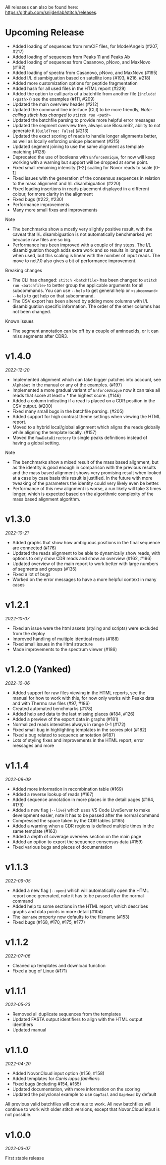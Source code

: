 All releases can also be found here: https://github.com/snijderlab/stitch/releases.

# Upcoming Release

* Added loading of sequences from mmCIF files, for ModelAngelo (#207, #217)
* Added loading of sequences from Peaks 11 and Peaks Ab
* Added loading of sequences from Casanovo, pNovo, and MaxNovo (#192)
* Added loading of spectra from Casanovo, pNovo, and MaxNovo (#195)
* Added I/L disambiguation based on satellite ions (#193, #216, #218)
* Added more customization options for peptide fragmentation
* Added hash for all used files in the HTML report (#229)
* Added the option to call parts of a batchfile from another file (`include!(<path>)`) see the examples (#111, #209)
* Updated the main overview header (#212)
* Updated the command line interface (CLI) to be more friendly, *Note: calling stitch has changed to `stitch run <path>`*
* Updated the batchfile parsing to provide more helpful error messages
* Updated the segment overview tree, always use Blosum62, ability to not generate it (`BuildTree: False`) (#213)
* Updated the exact scoring of reads to handle longer alignments better, as well as locally enforcing unique placement (#215)
* Updated segment joining to use the same alignment as template matching (#128)
* Deprecated the use of booleans with `EnforceUnique`, for now will keep working with a warning but support will be dropped at some point.
* Fixed small remaining intensity \[1-2\] scaling for Novor reads to scale \[0-1\]
* Fixed issues with the generation of the consensus sequences in relation to the mass alignment and I/L disambiguation (#220)
* Fixed leading insertions in reads placement displayed in a different colour, for more clarity in the alignment
* Fixed bugs (#222, #230)
* Performance improvements
* Many more small fixes and improvements

Note
* The benchmarks show a mostly very slightly positive result, with the caveat that I/L disambiguation is not automatically benchmarked yet because raw files are so big.
* Performance has been improved with a couple of tiny steps. The I/L disambiguation though adds extra work and so results in longer runs when used, but this scaling is linear with the number of input reads. The move to net7.0 also gives a bit of performance improvement.

Breaking changes
* The CLI has changed: `stitch <batchfile>` has been changed to `stitch run <batchfile>` to better group the applicable arguments for all subcommands. You can use `--help` to get general help or `<subcommand> --help` to get help on that subcommand.
* The CSV export has been altered by adding more columns with I/L disambiguation specific information. The order of the other columns has not been changed.

Known issues
* The segment annotation can be off by a couple of aminoacids, or it can miss segments after CDR3. 

# v1.4.0
_2022-12-20_

* Implemented alignment which can take bigger patches into account, see `Alphabet` in the manual or any of the examples. (#197)
* Implemented a more gradual variant of `EnforceUnique` now it can take all reads that score at least `x` * the highest score. (#146)
* Added a column indicating if a read is placed on a CDR position in the CSV output. (#200)
* Fixed many small bugs in the batchfile parsing. (#205)
* Added support for high contrast theme settings when viewing the HTML report.
* Moved to a hybrid local/global alignment which aligns the reads globally while aligning the template locally. (#157)
* Moved the `RawDataDirectory` to single peaks definitions instead of having a global setting.

Note
* The benchmarks show a mixed result of the mass based alignment, but as the identity is good enough in comparison with the previous results and the mass based alignment shows very promising result when looked at a case by case basis this result is justified. In the future with more tweaking of the parameters the identity could very likely even be better.
* Performance of this new alignment is worse, a run likely will take 3 times longer, which is expected based on the algorithmic complexity of the mass based alignment algorithm.

# v1.3.0
_2022-10-21_

* Added graphs that show how ambiguous positions in the final sequence are connected (#176)
* Updated the reads alignment to be able to dynamically show reads, with options to only show CDR reads and show an overview (#162, #196)
* Updated overview of the main report to work better with large numbers of segments and groups (#135)
* Fixed a lot of bugs 
* Worked on the error messages to have a more helpful context in many cases

# v1.2.1
_2022-10-07_

* Fixed an issue were the html assets (styling and scripts) were excluded from the deploy
* Improved handling of multiple identical reads (#188)
* Fixed small issues in the Html structure
* Made improvements to the spectrum viewer (#186)

# v1.2.0 (Yanked)
_2022-10-06_

* Added support for raw files viewing in the HTML reports, see the manual for how to work with this, for now only works with Peaks data and with Thermo raw files (#97, #186)
* Created automated benchmarks (#178)
* Added help and data to the last missing places (#184, #126)
* Added a preview of the export data in graphs (#181)
* Normalized reads intensities always in range 0-1 (#172)
* Fixed small bug in highlighting templates in the scores plot (#182)
* Fixed a bug related to sequence annotation (#187)
* Lots of styling fixes and improvements in the HTML report, error messages and more

# v1.1.4
_2022-09-09_

* Added more information in recombination table (#169)
* Added a reverse lookup of reads (#167)
* Added sequence annotation in more places in the detail pages (#164, #179)
* Added a new flag (`--live`) which uses VS Code LiveServer to make development easier, note it has to be passed after the normal command
* Compressed the space taken by the CDR tables (#165)
* Added a warning when a CDR regions is defined multiple times in the same template (#163)
* Added a depth of coverage overview section on the main page
* Added an option to export the sequence consensus data (#159)
* Fixed various bugs and pieces of documentation

# v1.1.3
_2022-09-05_

* Added a new flag (`--open`) which will automatically open the HTML report once generated, note it has to be passed after the normal command
* Added help to some sections in the HTML report, which describes graphs and data points in more detail (#104)
* The `Runname` property now defaults to the filename (#153)
* Fixed bugs (#168, #170, #175, #177)

# v1.1.2
_2022-07-06_

* Cleaned up templates and download function
* Fixed a bug of Linux (#171)

# v1.1.1
_2022-05-23_

* Removed all duplicate sequences from the templates
* Updated FASTA output identifiers to align with the HTML output identifiers
* Updated manual

# v1.1.0
_2022-04-20_

* Added Novor.Cloud input option (#156, #158)
* Added templates for _Canis lupus familiaris_
* Fixed bugs (including #154, #155)
* Updated documentation, with more information on the scoring
* Updated the polyclonal example to use `GapTail` and `GapHead` by default

All previous valid batchfiles will continue to work. All new batchfiles will continue to work with older stitch versions, except that Novor.Cloud input is not possible.

# v1.0.0
_2022-03-07_

First stable release